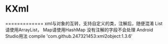 # KXml
=============
	xml与对象的互转，支持自定义的类，注解后，随便混淆
	List请使用ArrayList，
	Map请使用HashMap
	没有注解的字段不会处理
	Android Studio用法
	compile 'com.github.247321453:xml2object:1.3.6'